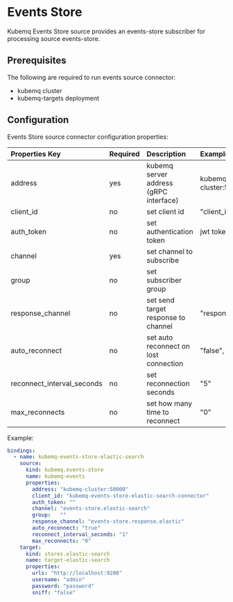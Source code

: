 # Events Store

Kubemq Events Store source provides an events-store subscriber for processing source events-store.

## Prerequisites

The following are required to run events source connector:

* kubemq cluster
* kubemq-targets deployment

## Configuration

Events Store source connector configuration properties:

| Properties Key | Required | Description | Example |
| :--- | :--- | :--- | :--- |
| address | yes | kubemq server address \(gRPC interface\) | kubemq-cluster:50000 |
| client\_id | no | set client id | "client\_id" |
| auth\_token | no | set authentication token | jwt token |
| channel | yes | set channel to subscribe |  |
| group | no | set subscriber group |  |
| response\_channel | no | set send target response to channel | "response.channel" |
| auto\_reconnect | no | set auto reconnect on lost connection | "false", "true" |
| reconnect\_interval\_seconds | no | set reconnection seconds | "5" |
| max\_reconnects | no | set how many time to reconnect | "0" |

Example:

```yaml
bindings:
  - name: kubemq-events-store-elastic-search
    source:
      kind: kubemq.events-store
      name: kubemq-events
      properties:
        address: "kubemq-cluster:50000"
        client_id: "kubemq-events-store-elastic-search-connector"
        auth_token: ""
        channel: "events-store.elastic-search"
        group:   ""
        response_channel: "events-store.response.elastic"
        auto_reconnect: "true"
        reconnect_interval_seconds: "1"
        max_reconnects: "0"
    target:
      kind: stores.elastic-search
      name: target-elastic-search
      properties:
        urls: "http://localhost:9200"
        username: "admin"
        password: "password"
        sniff: "false"
```

